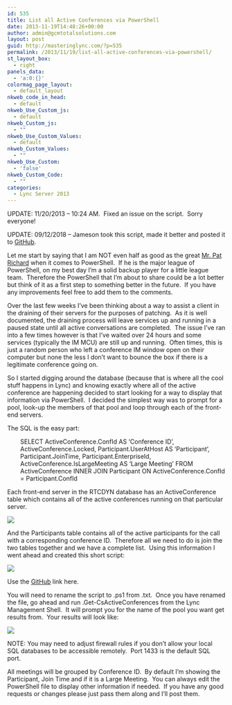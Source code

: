 ```yaml
---
id: 535
title: List all Active Conferences via PowerShell
date: 2013-11-19T14:48:26+00:00
author: admin@gcmtotalsolutions.com
layout: post
guid: http://masteringlync.com/?p=535
permalink: /2013/11/19/list-all-active-conferences-via-powershell/
st_layout_box:
  - right
panels_data:
  - 'a:0:{}'
colormag_page_layout:
  - default_layout
nkweb_code_in_head:
  - default
nkweb_Use_Custom_js:
  - default
nkweb_Custom_js:
  - ""
nkweb_Use_Custom_Values:
  - default
nkweb_Custom_Values:
  - ""
nkweb_Use_Custom:
  - 'false'
nkweb_Custom_Code:
  - ""
categories:
  - Lync Server 2013
---
```

UPDATE: 11/20/2013 &#8211; 10:24 AM.  Fixed an issue on the script.  Sorry everyone!

UPDATE: 09/12/2018 &#8211; Jameson took this script, made it better and posted it to <a href="https://github.com/ImNtReal/SfBScritps/blob/master/Get-CsActiveConferences.ps1" target="_blank" rel="noopener">GitHub</a>.

Let me start by saying that I am NOT even half as good as the great [Mr. Pat Richard](http://www.ehloworld.com/category/powershell) when it comes to PowerShell.  If he is the major league of PowerShell, on my best day I&#8217;m a solid backup player for a little league team.  Therefore the PowerShell that I&#8217;m about to share could be a lot better but think of it as a first step to something better in the future.  If you have any improvements feel free to add them to the comments.

Over the last few weeks I&#8217;ve been thinking about a way to assist a client in the draining of their servers for the purposes of patching.  As it is well documented, the draining process will leave services up and running in a paused state until all active conversations are completed.  The issue I&#8217;ve ran into a few times however is that I&#8217;ve waited over 24 hours and some services (typically the IM MCU) are still up and running.  Often times, this is just a random person who left a conference IM window open on their computer but none the less I don&#8217;t want to bounce the box if there is a legitimate conference going on.

So I started digging around the database (because that is where all the cool stuff happens in Lync) and knowing exactly where all of the active conference are happening decided to start looking for a way to display that information via PowerShell.  I decided the simplest way was to prompt for a pool, look-up the members of that pool and loop through each of the front-end servers.

The SQL is the easy part:

<p style="padding-left: 30px">
  SELECT ActiveConference.ConfId AS &#8216;Conference ID&#8217;, ActiveConference.Locked, Participant.UserAtHost AS &#8216;Participant&#8217;, Participant.JoinTime, Participant.EnterpriseId, ActiveConference.IsLargeMeeting AS &#8216;Large Meeting&#8217; FROM ActiveConference INNER JOIN Participant ON ActiveConference.ConfId = Participant.ConfId
</p>

Each front-end server in the RTCDYN database has an ActiveConference table which contains all of the active conferences running on that particular server.

<img class="alignnone wp-image-536 size-full" src="https://masteringlync.com/wp-content/uploads/2013/11/pic24.png?resize=300%2C195&ssl=1 300w" sizes="(max-width: 523px) 100vw, 523px" data-recalc-dims="1" />

And the Participants table contains all of the active participants for the call with a corresponding conference ID.  Therefore all we need to do is join the two tables together and we have a complete list.  Using this information I went ahead and created this short script:

<img class="alignnone wp-image-541 size-medium" src="https://masteringlync.com/wp-content/uploads/2013/11/pic35.png?w=946&ssl=1 946w" sizes="(max-width: 300px) 100vw, 300px" data-recalc-dims="1" />

Use the <a href="https://github.com/ImNtReal/SfBScritps/blob/master/Get-CsActiveConferences.ps1" target="_blank" rel="noopener">GitHub</a> link here.

You will need to rename the script to .ps1 from .txt.  Once you have renamed the file, go ahead and run .Get-CsActiveConferences from the Lync Management Shell.  It will prompt you for the name of the pool you want get results from.  Your results will look like:

<img class="alignnone wp-image-544 size-large" src="https://masteringlync.com/wp-content/uploads/2013/11/pic12.png?w=1373&ssl=1 1373w" sizes="(max-width: 800px) 100vw, 800px" data-recalc-dims="1" />

NOTE: You may need to adjust firewall rules if you don&#8217;t allow your local SQL databases to be accessible remotely.  Port 1433 is the default SQL port.

All meetings will be grouped by Conference ID.  By default I&#8217;m showing the Participant, Join Time and if it is a Large Meeting.  You can always edit the PowerShell file to display other information if needed.  If you have any good requests or changes please just pass them along and I&#8217;ll post them.